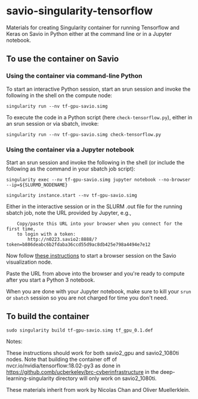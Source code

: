 # savio-singularity-tensorflow
Materials for creating Singularity container for running Tensorflow and Keras on Savio in Python either at the command line or in a Jupyter notebook.

## To use the container on Savio

### Using the container via command-line Python

To start an interactive Python session, start an srun session and invoke the following in the shell on the compute node:

```
singularity run --nv tf-gpu-savio.simg 
```

To execute the code in a Python script (here `check-tensorflow.py`), either in an srun session or via sbatch, invoke:

```
singularity run --nv tf-gpu-savio.simg check-tensorflow.py
```

### Using the container via a Jupyter notebook

Start an srun session and invoke the following in the shell (or include the following as the command in your sbatch job script):

```
singularity exec --nv tf-gpu-savio.simg jupyter notebook --no-browser --ip=${SLURMD_NODENAME}
```

```
singularity instance.start --nv tf-gpu-savio.simg
```

Either in the interactive session or in the SLURM .out file for the running sbatch job, note the URL provided by Jupyter, e.g.,

```
    Copy/paste this URL into your browser when you connect for the first time,
    to login with a token:
        http://n0223.savio2:8888/?token=b886deabc6b2fdaba36ccd55d9ac8db425e798a4494e7e12
```

Now follow [these instructions](https://research-it.berkeley.edu/services/high-performance-computing/using-brc-visualization-node-realvnc) to start a browser session on the Savio visualization node.

Paste the URL from above into the browser and you're ready to compute after you start a Python 3 notebook.

 When you are done with your Jupyter notebook, make sure to kill your `srun` or `sbatch` session so you are not charged for time you don't need.

## To build the container

```
sudo singularity build tf-gpu-savio.simg tf_gpu_0.1.def
```

Notes:

These instructions should work for both savio2_gpu and savio2_1080ti nodes. Note that building the container off of nvcr.io/nvidia/tensorflow:18.02-py3 as done in https://github.comb/ucberkeley/brc-cyberinfrastructure in the deep-learning-singularity directory will only work on savio2_1080ti. 

These materials inherit from work by Nicolas Chan and Oliver Muellerklein.
